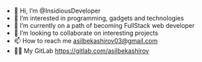 - 👋 Hi, I’m @InsidiousDeveloper
- 👀 I’m interested in programming, gadgets and technologies
- 🌱 I’m currently on a path of becoming FullStack web developer
- 💞️ I’m looking to collaborate on interesting projects
- 📫 How to reach me asilbekashirov03@gmail.com
- 🧑‍💻 My GitLab https://gitlab.com/asilbekashirov

<!---
InsidiousDeveloper/InsidiousDeveloper is a ✨ special ✨ repository because its `README.md` (this file) appears on your GitHub profile.
You can click the Preview link to take a look at your changes.
--->
